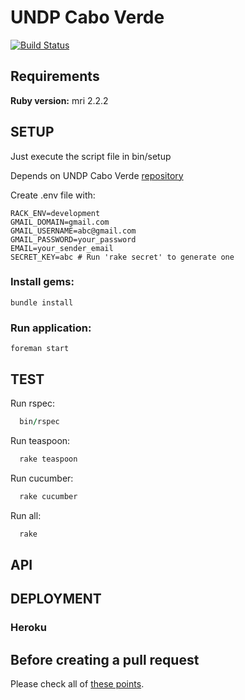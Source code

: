 # UNDP Cabo Verde #

[![Build Status](https://travis-ci.org/Vizzuality/undp_cabo_verde.svg?branch=master)](https://travis-ci.org/Vizzuality/undp_cabo_verde)

## Requirements ##

  **Ruby version:** mri 2.2.2

## SETUP ##

Just execute the script file in bin/setup

  Depends on UNDP Cabo Verde [repository](https://github.com/Vizzuality/undp_cabo_verde)

  Create .env file with:

```
RACK_ENV=development
GMAIL_DOMAIN=gmail.com
GMAIL_USERNAME=abc@gmail.com
GMAIL_PASSWORD=your_password
EMAIL=your_sender_email
SECRET_KEY=abc # Run 'rake secret' to generate one 
```

### Install gems: ###

    bundle install

### Run application: ###

    foreman start

## TEST ##

  Run rspec: 
  ```ruby
    bin/rspec
  ```
  Run teaspoon: 
  ```ruby  
    rake teaspoon
  ```
  Run cucumber: 
  ```ruby  
    rake cucumber
  ```
  Run all: 
  ```ruby
    rake
  ```

## API ## 

## DEPLOYMENT ##

### Heroku ###

## Before creating a pull request

Please check all of [these points](https://github.com/Vizzuality/undp_cabo_verde/blob/master/CONTRIBUTING.md).
